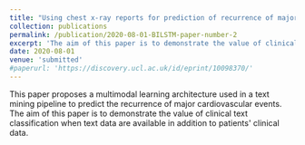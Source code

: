 ```yaml
---
title: "Using chest x-ray reports for prediction of recurrence of major cardiovascular events in cardiovascular patients"
collection: publications
permalink: /publication/2020-08-01-BILSTM-paper-number-2
excerpt: 'The aim of this paper is to demonstrate the value of clinical text classication when text data are available in addition to patients clinical data.'
date: 2020-08-01
venue: 'submitted'
#paperurl: 'https://discovery.ucl.ac.uk/id/eprint/10098370/'
---
```

This paper proposes a multimodal learning architecture used in a text mining pipeline to predict the recurrence of major cardiovascular events. The aim of this paper is to demonstrate the value of clinical text classification when text data are available in addition to patients' clinical data.



